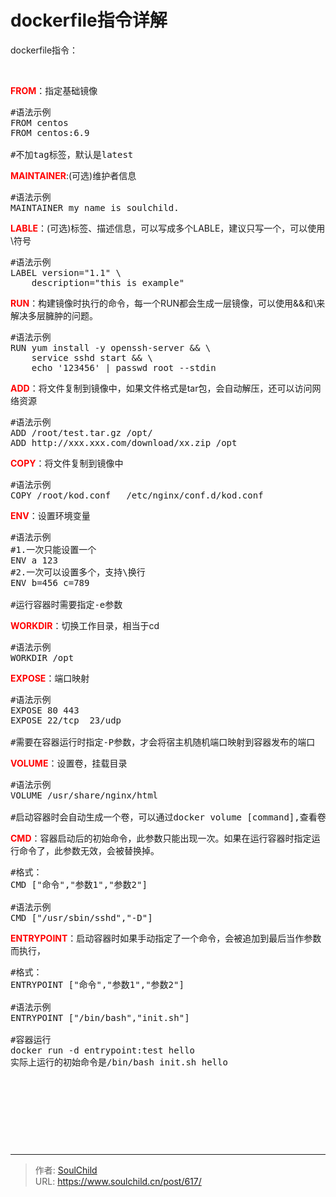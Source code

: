 # dockerfile指令详解

<!--more-->
dockerfile指令：

&nbsp;

<span style="color: #ff0000;"><strong>FROM</strong></span>：指定基础镜像
<pre>#语法示例
FROM centos
FROM centos:6.9

#不加tag标签，默认是latest</pre>
<strong><span style="color: #ff0000;">MAINTAINER</span></strong>:(可选)维护者信息
<pre>#语法示例
MAINTAINER my name is soulchild.</pre>
<span style="color: #ff0000;"><strong>LABLE</strong></span>：(可选)标签、描述信息，可以写成多个LABLE，建议只写一个，可以使用\符号
<pre>#语法示例
LABEL version="1.1" \ 
    description="this is example"</pre>
<span style="color: #ff0000;"><strong>RUN</strong></span>：构建镜像时执行的命令，每一个RUN都会生成一层镜像，可以使用&amp;&amp;和\来解决多层臃肿的问题。
<pre>#语法示例
RUN yum install -y openssh-server &amp;&amp; \
    service sshd start &amp;&amp; \
    echo '123456' | passwd root --stdin</pre>
<span style="color: #ff0000;"><strong>ADD</strong></span>：将文件复制到镜像中，如果文件格式是tar包，会自动解压，还可以访问网络资源
<pre>#语法示例
ADD /root/test.tar.gz /opt/
ADD http://xxx.xxx.com/download/xx.zip /opt</pre>
<span style="color: #ff0000;"><strong>COPY</strong></span>：将文件复制到镜像中
<pre>#语法示例
COPY /root/kod.conf   /etc/nginx/conf.d/kod.conf</pre>
<span style="color: #ff0000;"><strong>ENV</strong></span>：设置环境变量
<pre>#语法示例
#1.一次只能设置一个
ENV a 123
#2.一次可以设置多个，支持\换行
ENV b=456 c=789

#运行容器时需要指定-e参数</pre>
<span style="color: #ff0000;"><strong>WORKDIR</strong></span>：切换工作目录，相当于cd
<pre>#语法示例
WORKDIR /opt</pre>
<span style="color: #ff0000;"><strong>EXPOSE</strong></span>：端口映射
<pre>#语法示例
EXPOSE 80 443
EXPOSE 22/tcp  23/udp

#需要在容器运行时指定-P参数，才会将宿主机随机端口映射到容器发布的端口</pre>
<span style="color: #ff0000;"><strong>VOLUME</strong></span>：设置卷，挂载目录
<pre>#语法示例
VOLUME /usr/share/nginx/html

#启动容器时会自动生成一个卷，可以通过docker volume [command],查看卷的详细信息</pre>
<span style="color: #ff0000;"><strong>CMD</strong></span>：容器启动后的初始命令，此参数只能出现一次。如果在运行容器时指定运行命令了，此参数无效，会被替换掉。
<pre>#格式：
CMD ["命令","参数1","参数2"]

#语法示例
CMD ["/usr/sbin/sshd","-D"]</pre>
<span style="color: #ff0000;"><strong>ENTRYPOINT</strong></span>：启动容器时如果手动指定了一个命令，会被追加到最后当作参数而执行，
<pre>#格式：
ENTRYPOINT ["命令","参数1","参数2"]

#语法示例
ENTRYPOINT ["/bin/bash","init.sh"]

#容器运行
docker run -d entrypoint:test hello
实际上运行的初始命令是/bin/bash init.sh hello</pre>
&nbsp;

&nbsp;

&nbsp;

&nbsp;


---

> 作者: [SoulChild](https://www.soulchild.cn)  
> URL: https://www.soulchild.cn/post/617/  


